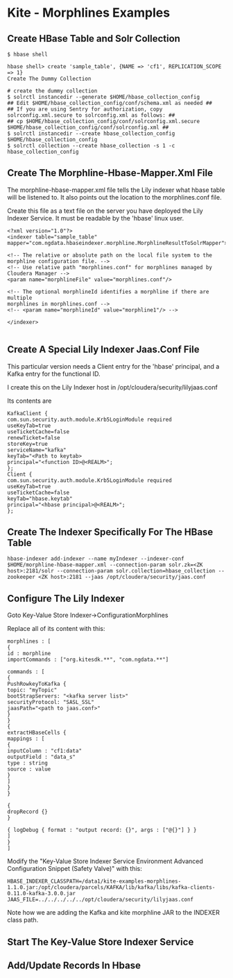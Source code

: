 # Kite - Morphlines Examples


## Create HBase Table and Solr Collection

```
$ hbase shell
 
hbase shell> create 'sample_table', {NAME => 'cf1', REPLICATION_SCOPE => 1}
Create The Dummy Collection
```

```
# create the dummy collection
$ solrctl instancedir --generate $HOME/hbase_collection_config
## Edit $HOME/hbase_collection_config/conf/schema.xml as needed ##
## If you are using Sentry for authorization, copy solrconfig.xml.secure to solrconfig.xml as follows: ##
## cp $HOME/hbase_collection_config/conf/solrconfig.xml.secure $HOME/hbase_collection_config/conf/solrconfig.xml ##
$ solrctl instancedir --create hbase_collection_config $HOME/hbase_collection_config
$ solrctl collection --create hbase_collection -s 1 -c hbase_collection_config
```

## Create The Morphline-Hbase-Mapper.Xml File


The morphline-hbase-mapper.xml file tells the Lily indexer what hbase table will be listened to. It also points out the location to the morphlines.conf file.

Create this file as a text file on the server you have deployed the Lily Indexer Service.  It must be readable by the 'hbase' linux user.

```
<?xml version="1.0"?>
<indexer table="sample_table"
mapper="com.ngdata.hbaseindexer.morphline.MorphlineResultToSolrMapper">
 
<!-- The relative or absolute path on the local file system to the
morphline configuration file. -->
<!-- Use relative path "morphlines.conf" for morphlines managed by
Cloudera Manager -->
<param name="morphlineFile" value="morphlines.conf"/>
 
<!-- The optional morphlineId identifies a morphline if there are multiple
morphlines in morphlines.conf -->
<!-- <param name="morphlineId" value="morphline1"/> -->
 
</indexer>
 
```


## Create A Special Lily Indexer Jaas.Conf File


This particular version needs a Client entry for the 'hbase' principal, and a Kafka entry for the functional ID.

I create this on the Lily Indexer host  in /opt/cloudera/security/lilyjaas.conf

Its contents are


```
KafkaClient {
com.sun.security.auth.module.Krb5LoginModule required
useKeyTab=true
useTicketCache=false
renewTicket=false
storeKey=true
serviceName="kafka"
keyTab="<Path to keytab>
principal="<function ID>@<REALM>";
};
Client {
com.sun.security.auth.module.Krb5LoginModule required
useKeyTab=true
useTicketCache=false
keyTab="hbase.keytab"
principal="<hbase principal>@<REALM>";
};

```


## Create The Indexer Specifically For The HBase Table



```
hbase-indexer add-indexer --name myIndexer --indexer-conf $HOME/morphline-hbase-mapper.xml --connection-param solr.zk=<ZK host>:2181/solr --connection-param solr.collection=hbase_collection --zookeeper <ZK host>:2181 --jaas /opt/cloudera/security/jaas.conf
``` 


## Configure The Lily Indexer
Goto Key-Value Store Indexer->ConfigurationMorphlines

Replace all of its content with this:



```
morphlines : [
{
id : morphline
importCommands : ["org.kitesdk.**", "com.ngdata.**"]
 
commands : [ 
{
PushRowkeyToKafka {
topic: "myTopic" 
bootStrapServers: "<kafka server list>"
securityProtocol: "SASL_SSL"
jaasPath="<path to jaas.conf>" 
}
}
{
extractHBaseCells {
mappings : [
{
inputColumn : "cf1:data"
outputField : "data_s" 
type : string 
source : value
}
]
}
}
 
{
dropRecord {}
}
 
{ logDebug { format : "output record: {}", args : ["@{}"] } }
]
}
]

```

Modify the "Key-Value Store Indexer Service Environment Advanced Configuration Snippet (Safety Valve)" with this:


```
HBASE_INDEXER_CLASSPATH=/data1/kite-examples-morphlines-1.1.0.jar:/opt/cloudera/parcels/KAFKA/lib/kafka/libs/kafka-clients-0.11.0-kafka-3.0.0.jar
JAAS_FILE=../../../../../opt/cloudera/security/lilyjaas.conf
``` 


Note how we are adding the Kafka and kite morphline JAR to the INDEXER class path.



## Start The Key-Value Store Indexer Service



## Add/Update Records In Hbase
